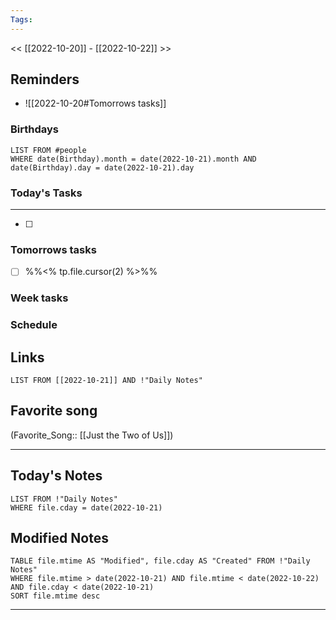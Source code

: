 ```yaml
---
Tags:
---
```

<< [[2022-10-20]] - [[2022-10-22]] >>
## Reminders
- ![[2022-10-20#Tomorrows tasks]]
### Birthdays
```dataview
LIST FROM #people
WHERE date(Birthday).month = date(2022-10-21).month AND date(Birthday).day = date(2022-10-21).day

```
### Today's Tasks
---
- [ ] 



### Tomorrows tasks
- [ ] %%<% tp.file.cursor(2) %>%%
### Week tasks
### Schedule

## Links
```dataview
LIST FROM [[2022-10-21]] AND !"Daily Notes"
```
## Favorite song
(Favorite_Song:: [[Just the Two of Us]])
___
## Today's Notes
```dataview
LIST FROM !"Daily Notes"
WHERE file.cday = date(2022-10-21)
```
## Modified Notes
```dataview
TABLE file.mtime AS "Modified", file.cday AS "Created" FROM !"Daily Notes" 
WHERE file.mtime > date(2022-10-21) AND file.mtime < date(2022-10-22) AND file.cday < date(2022-10-21)
SORT file.mtime desc
```
___
